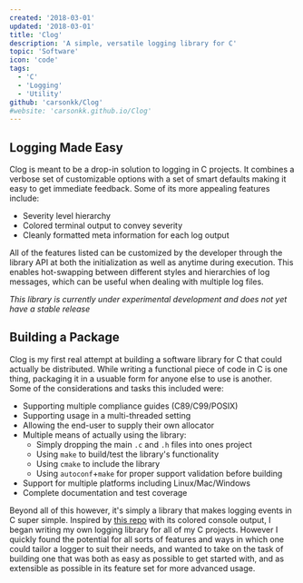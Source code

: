 ```yaml
---
created: '2018-03-01'
updated: '2018-03-01'
title: 'Clog'
description: 'A simple, versatile logging library for C'
topic: 'Software'
icon: 'code'
tags:
  - 'C'
  - 'Logging'
  - 'Utility'
github: 'carsonkk/Clog'
#website: 'carsonkk.github.io/Clog'
---
```


## Logging Made Easy

Clog is meant to be a drop-in solution to logging in C projects. It combines a verbose set of customizable options with a set of smart defaults making it easy to get immediate feedback. Some of its more appealing features include:

- Severity level hierarchy
- Colored terminal output to convey severity
- Cleanly formatted meta information for each log output

All of the features listed can be customized by the developer through the library API at both the initialization as well as anytime during execution. This enables hot-swapping between different styles and hierarchies of log messages, which can be useful when dealing with multiple log files.

*This library is currently under experimental development and does not yet have a stable release*

## Building a Package

Clog is my first real attempt at building a software library for C that could actually be distributed. While writing a functional piece of code in C is one thing, packaging it in a usuable form for anyone else to use is another. Some of the considerations and tasks this included were:

- Supporting multiple compliance guides (C89/C99/POSIX)
- Supporting usage in a multi-threaded setting
- Allowing the end-user to supply their own allocator
- Multiple means of actually using the library:
  * Simply dropping the main `.c` and `.h` files into ones project
  * Using `make` to build/test the library's functionality
  * Using `cmake` to include the library
  * Using `autoconf`+`make` for proper support validation before building
- Support for multiple platforms including Linux/Mac/Windows
- Complete documentation and test coverage

Beyond all of this however, it's simply a library that makes logging events in C super simple. Inspired by [this repo](https://github.com/rxi/log.c) with its colored console output, I began writing my own logging library for all of my C projects. However I quickly found the potential for all sorts of features and ways in which one could tailor a logger to suit their needs, and wanted to take on the task of building one that was both as easy as possible to get started with, and as extensible as possible in its feature set for more advanced usage.